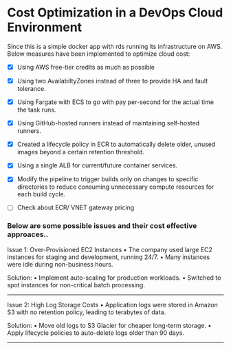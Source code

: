 # Cost Optimization in a DevOps Cloud Environment 


Since this is a simple docker app with rds running its infrastructure on AWS. Below measures have been implemented to optimize cloud cost:
- [x]  Using AWS free-tier credits as much as possible
- [x]  Using two AvailabiltyZones instead of three to provide HA and fault tolerance.
- [x]  Using Fargate with ECS to go with pay per-second for the actual time the task runs.
- [x]  Using GitHub-hosted runners instead of maintaining self-hosted runners.
- [x]  Created a lifecycle policy in ECR to automatically delete older, unused images beyond a certain retention threshold.
- [x]  Using a single ALB for current/future container services.
- [x]  Modify the pipeline to trigger builds only on changes to specific directories to reduce consuming unnecessary compute resources for each build cycle.
- [ ]   Check about ECR/ VNET gateway pricing




### Below are some possible issues and their cost effective approaces..

Issue 1: Over-Provisioned EC2 Instances
 • The company used large EC2 instances for staging and development, running 24/7.
 • Many instances were idle during non-business hours.

Solution:
 • Implement auto-scaling for production workloads.
 • Switched to spot instances for non-critical batch processing.

------------
Issue 2: High Log Storage Costs
 • Application logs were stored in Amazon S3 with no retention policy, leading to terabytes of data.

Solution:
 • Move old logs to S3 Glacier for cheaper long-term storage.
 • Apply lifecycle policies to auto-delete logs older than 90 days.



-------------





